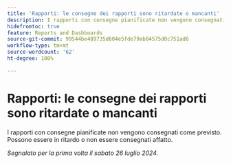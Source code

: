 ```yaml
---
title: 'Rapporti: le consegne dei rapporti sono ritardate o mancanti'
description: I rapporti con consegne pianificate non vengono consegnati come previsto. Possono essere in ritardo o non essere consegnati affatto.
hidefromtoc: true
feature: Reports and Dashboards
source-git-commit: 99544be489735d604e5fde79ab84575d0c751ad6
workflow-type: tm+mt
source-wordcount: '62'
ht-degree: 100%

---
```



# Rapporti: le consegne dei rapporti sono ritardate o mancanti

<!--

>[!NOTE]
>
>This issue was fixed on August 8, 2024.

-->

I rapporti con consegne pianificate non vengono consegnati come previsto. Possono essere in ritardo o non essere consegnati affatto.

_Segnalato per la prima volta il sabato 26 luglio 2024._

